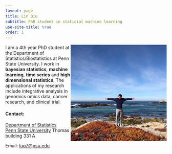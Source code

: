 ```yaml
---
layout: page
title: Lin Qiu
subtitle: PhD student in staticial machine learning
use-site-title: true
order: 1
---
```

<img align="right" src="/image/ca.png" alt="" width="300">

I am a 4th year PhD student at the Department of Statistics/Biostatistics at Penn State University. I work in **bayesian statistics**, **machine learning**, **time series** and **high dimensional statistics**. The applications of my research include integrative analysis in genomics omics data, cancer research, and clinical trial. 

#### Contact:
[Department of Statistics](https://science.psu.edu/stat)  
[Penn State University](https://www.psu.edu)
 Thomas building 331 A


Email: luq7@psu.edu

